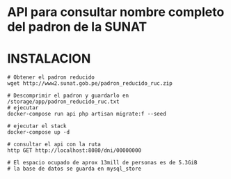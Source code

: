 # API para consultar nombre completo del padron de la SUNAT

# INSTALACION
```
# Obtener el padron reducido
wget http://www2.sunat.gob.pe/padron_reducido_ruc.zip

# Descomprimir el padron y guardarlo en /storage/app/padron_reducido_ruc.txt
# ejecutar
docker-compose run api php artisan migrate:f --seed

# ejecutar el stack
docker-compose up -d

# consultar el api con la ruta
http GET http://localhost:8080/dni/00000000

# El espacio ocupado de aprox 13mill de personas es de 5.3GiB
# la base de datos se guarda en mysql_store
```